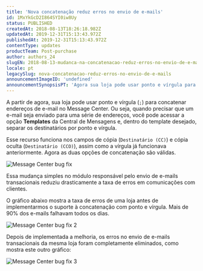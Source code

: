 ```yaml
---
title: 'Nova concatenação reduz erros no envio de e-mails'
id: 1MxYkGcD2I864SYI0iw8Uy
status: PUBLISHED
createdAt: 2018-08-13T18:26:18.982Z
updatedAt: 2019-12-31T15:13:43.972Z
publishedAt: 2019-12-31T15:13:43.972Z
contentType: updates
productTeam: Post-purchase
author: authors_24
slugEN: 2018-08-13-mudanca-na-concatenacao-reduz-erros-no-envio-de-e-mails
locale: pt
legacySlug: nova-concatenacao-reduz-erros-no-envio-de-e-mails
announcementImageID: 'undefined'
announcementSynopsisPT: 'Agora sua loja pode usar ponto e vírgula para separar endereços de e-mail, o que reduz drasticamente o número de erros.'
---
```


A partir de agora, sua loja pode usar ponto e vírgula (`;`) para concatenar endereços de e-mail no Message Center. Ou seja, quando precisar que um e-mail seja enviado para uma série de endereços, você pode acessar a opção __Templates__ da Central de Mensagens e, dentro do template desejado, separar os destinatários por ponto e vírgula.

Esse recurso funciona nos campos de cópia (`Destinatário (CC)`) e cópia oculta (`Destinatário (CCO)`), assim como a vírgula já funcionava anteriormente. Agora as duas opções de concatenação são válidas.

![Message Center bug fix](https://cdn.statically.io/gh/vtexdocs/help-center-content/refs/heads/main/docs/pt/announcements/2018/agosto/2018-08-13-nova-concatenacao-reduz-erros-no-envio-de-e-mails_1.png)

Essa mudança simples no módulo responsável pelo envio de e-mails transacionais reduziu drasticamente a taxa de erros em comunicações com clientes.

O gráfico abaixo mostra a taxa de erros de uma loja antes de implementarmos o suporte à concatenação com ponto e vírgula. Mais de 90% dos e-mails falhavam todos os dias.

![Message Center bug fix 2](https://cdn.statically.io/gh/vtexdocs/help-center-content/refs/heads/main/docs/pt/announcements/2018/agosto/2018-08-13-nova-concatenacao-reduz-erros-no-envio-de-e-mails_2.png)

Depois de implementada a melhoria, os erros no envio de e-mails transacionais da mesma loja foram completamente eliminados, como mostra este outro gráfico:

![Message Center bug fix 3](https://cdn.statically.io/gh/vtexdocs/help-center-content/refs/heads/main/docs/pt/announcements/2018/agosto/2018-08-13-nova-concatenacao-reduz-erros-no-envio-de-e-mails_3.png)
